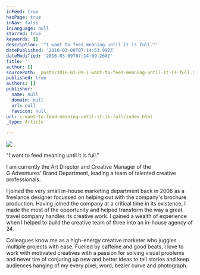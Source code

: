 ```yaml
---
inFeed: true
hasPage: true
inNav: false
inLanguage: null
starred: true
keywords: []
description: '"I want to feed meaning until it is full."'
datePublished: '2016-03-09T07:14:53.992Z'
dateModified: '2016-03-09T07:14:09.268Z'
title: ''
author: []
sourcePath: _posts/2016-03-09-i-want-to-feed-meaning-until-it-is-full.md
published: true
authors: []
publisher:
  name: null
  domain: null
  url: null
  favicon: null
url: i-want-to-feed-meaning-until-it-is-full/index.html
_type: Article

---
```

![](https://the-grid-user-content.s3-us-west-2.amazonaws.com/cda79dc1-c611-4f57-9c46-2b8f42326b69.jpg)

"I want to feed meaning until it is full."

I am currently the Art Director and Creative Manager of the   
G Adventures' Brand Department, leading a team of talented creative professionals.

I joined the very small in-house marketing department back in 2006 as a freelance designer focussed on helping out with the company's brochure production. Having joined the company at a critical time in its existence, I made the most of the opportunity and helped transform the way a great travel company handles its creative work. I gained a wealth of experience when I helped to build the creative team of three into an in-house agency of 24\.

Colleagues know me as a high-energy creative marketer who juggles multiple projects with ease. Fuelled by caffeine and good beats, I love to work with motivated creatives with a passion for solving visual problems and never tire of conjuring up new and better ideas to tell stories and keep audiences hanging of my every pixel, word, bezier curve and photograph.
